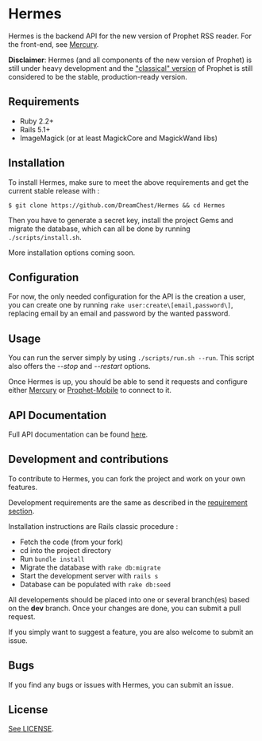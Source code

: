 # Hermes

Hermes is the backend API for the new version of Prophet RSS reader. For the front-end, see [Mercury][1].

**Disclaimer**: Hermes (and all components of the new version of Prophet) is still under heavy development and the ["classical" version][2] of Prophet is still considered to be the stable, production-ready version.

[1]: https://github.com/DreamChest/Mercury
[2]: https://github.com/DreamChest/Prophet
[3]: https://github.com/DreamChest/Prophet-Mobile
[4]: https://documenter.getpostman.com/view/3934007/hermes/RVnZhyJS
[5]: https://github.com/DreamChest/Mercury/blob/master/LICENSE

## Requirements

-   Ruby 2.2+
-   Rails 5.1+
-   ImageMagick (or at least MagickCore and MagickWand libs)

## Installation

To install Hermes, make sure to meet the above requirements and get the current stable release with :

`$ git clone https://github.com/DreamChest/Hermes && cd Hermes`

Then you have to generate a secret key, install the project Gems and migrate the database, which can all be done by running `./scripts/install.sh`.

More installation options coming soon.

## Configuration

For now, the only needed configuration for the API is the creation a user, you can create one by running `rake user:create\[email,password\]`, replacing email by an email and password by the wanted password.

## Usage

You can run the server simply by using `./scripts/run.sh --run`. This script also offers the *--stop* and *--restart* options.

Once Hermes is up, you should be able to send it requests and configure either [Mercury][1] or [Prophet-Mobile][3] to connect to it.

## API Documentation

Full API documentation can be found [here][4].

## Development and contributions

To contribute to Hermes, you can fork the project and work on your own features.

Development requirements are the same as described in the [requirement section](#requirements).

Installation instructions are Rails classic procedure :

-   Fetch the code (from your fork)
-   cd into the project directory
-   Run `bundle install`
-   Migrate the database with `rake db:migrate`
-   Start the development server with `rails s`
-   Database can be populated with `rake db:seed`

All developements should be placed into one or several branch(es) based on the **dev** branch. Once your changes are done, you can submit a pull request.

If you simply want to suggest a feature, you are also welcome to submit an issue.

## Bugs

If you find any bugs or issues with Hermes, you can submit an issue.

## License

[See LICENSE][5].
